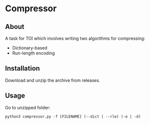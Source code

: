 # Compressor
## About
A task for TOI which involves writing two algorithms for compressing:
- Dictionary-based
- Run-length encoding

## Installation
Download and unzip the archive from releases.

## Usage
Go to unzipped folder:
```
python3 compressor.py -f [FILENAME] (--dict | --rle) (-e | -d)
```
